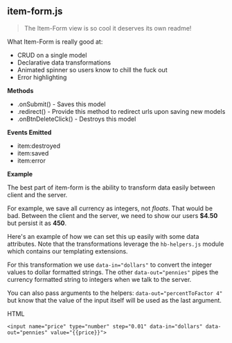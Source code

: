 item-form.js
---------

> The Item-Form view is so cool it deserves its own readme!

What Item-Form is really good at:

- CRUD on a single model
- Declarative data transformations
- Animated spinner so users know to chill the fuck out
- Error highlighting

__Methods__

* .onSubmit() - Saves this model
* .redirect() - Provide this method to redirect urls upon saving new models
* .onBtnDeleteClick() - Destroys this model

__Events Emitted__ 

* item:destroyed
* item:saved
* item:error

__Example__

The best part of item-form is the ability to transform data easily between
client and the server. 

For example, we save all currency as integers, not *floats*. That would be bad.
Between the client and the server, we need to show our users **$4.50** but persist 
it as **450**.

Here's an example of how we can set this up easily with some data attributes. 
Note that the transformations leverage the `hb-helpers.js` module which 
contains our templating extensions. 

For this transformation we use `data-in="dollars"` to convert the integer 
values to dollar formatted strings. The other `data-out="pennies"` pipes 
the currency formatted string to integers when we talk to the server.

You can also pass arguments to the helpers: `data-out="percentToFactor 4"` but know that the value of the input itself will be used as the last argument.

HTML

```
<input name="price" type="number" step="0.01" data-in="dollars" data-out="pennies" value="{{price}}">
```
